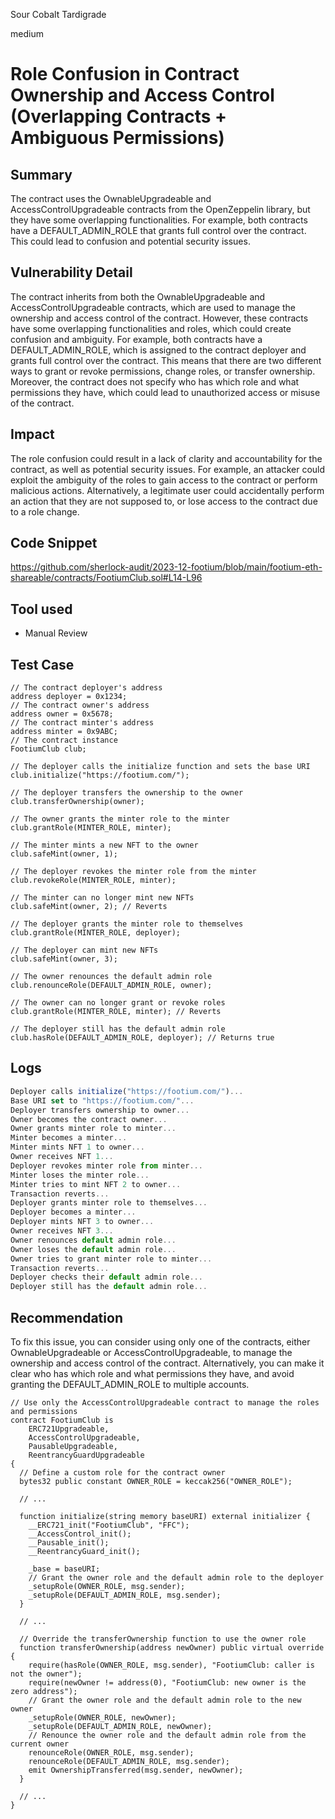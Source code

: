 Sour Cobalt Tardigrade

medium

# Role Confusion in Contract Ownership and Access Control (Overlapping Contracts + Ambiguous Permissions)

## Summary
The contract uses the OwnableUpgradeable and AccessControlUpgradeable contracts from the OpenZeppelin library, but they have some overlapping functionalities. For example, both contracts have a DEFAULT_ADMIN_ROLE that grants full control over the contract. This could lead to confusion and potential security issues.
## Vulnerability Detail
The contract inherits from both the OwnableUpgradeable and AccessControlUpgradeable contracts, which are used to manage the ownership and access control of the contract. However, these contracts have some overlapping functionalities and roles, which could create confusion and ambiguity. For example, both contracts have a DEFAULT_ADMIN_ROLE, which is assigned to the contract deployer and grants full control over the contract. This means that there are two different ways to grant or revoke permissions, change roles, or transfer ownership. Moreover, the contract does not specify who has which role and what permissions they have, which could lead to unauthorized access or misuse of the contract.
## Impact
The role confusion could result in a lack of clarity and accountability for the contract, as well as potential security issues. For example, an attacker could exploit the ambiguity of the roles to gain access to the contract or perform malicious actions. Alternatively, a legitimate user could accidentally perform an action that they are not supposed to, or lose access to the contract due to a role change.
## Code Snippet
https://github.com/sherlock-audit/2023-12-footium/blob/main/footium-eth-shareable/contracts/FootiumClub.sol#L14-L96
## Tool used
- Manual Review
## Test Case
```solidity
// The contract deployer's address
address deployer = 0x1234;
// The contract owner's address
address owner = 0x5678;
// The contract minter's address
address minter = 0x9ABC;
// The contract instance
FootiumClub club;

// The deployer calls the initialize function and sets the base URI
club.initialize("https://footium.com/");

// The deployer transfers the ownership to the owner
club.transferOwnership(owner);

// The owner grants the minter role to the minter
club.grantRole(MINTER_ROLE, minter);

// The minter mints a new NFT to the owner
club.safeMint(owner, 1);

// The deployer revokes the minter role from the minter
club.revokeRole(MINTER_ROLE, minter);

// The minter can no longer mint new NFTs
club.safeMint(owner, 2); // Reverts

// The deployer grants the minter role to themselves
club.grantRole(MINTER_ROLE, deployer);

// The deployer can mint new NFTs
club.safeMint(owner, 3);

// The owner renounces the default admin role
club.renounceRole(DEFAULT_ADMIN_ROLE, owner);

// The owner can no longer grant or revoke roles
club.grantRole(MINTER_ROLE, minter); // Reverts

// The deployer still has the default admin role
club.hasRole(DEFAULT_ADMIN_ROLE, deployer); // Returns true

```
## Logs
```javascript
Deployer calls initialize("https://footium.com/")...
Base URI set to "https://footium.com/"...
Deployer transfers ownership to owner...
Owner becomes the contract owner...
Owner grants minter role to minter...
Minter becomes a minter...
Minter mints NFT 1 to owner...
Owner receives NFT 1...
Deployer revokes minter role from minter...
Minter loses the minter role...
Minter tries to mint NFT 2 to owner...
Transaction reverts...
Deployer grants minter role to themselves...
Deployer becomes a minter...
Deployer mints NFT 3 to owner...
Owner receives NFT 3...
Owner renounces default admin role...
Owner loses the default admin role...
Owner tries to grant minter role to minter...
Transaction reverts...
Deployer checks their default admin role...
Deployer still has the default admin role...

```
## Recommendation
To fix this issue, you can consider using only one of the contracts, either OwnableUpgradeable or AccessControlUpgradeable, to manage the ownership and access control of the contract. Alternatively, you can make it clear who has which role and what permissions they have, and avoid granting the DEFAULT_ADMIN_ROLE to multiple accounts.
```solidity
// Use only the AccessControlUpgradeable contract to manage the roles and permissions
contract FootiumClub is
    ERC721Upgradeable,
    AccessControlUpgradeable,
    PausableUpgradeable,
    ReentrancyGuardUpgradeable
{
  // Define a custom role for the contract owner
  bytes32 public constant OWNER_ROLE = keccak256("OWNER_ROLE");

  // ...

  function initialize(string memory baseURI) external initializer {
    __ERC721_init("FootiumClub", "FFC");
    __AccessControl_init();
    __Pausable_init();
    __ReentrancyGuard_init();

    _base = baseURI;
    // Grant the owner role and the default admin role to the deployer
    _setupRole(OWNER_ROLE, msg.sender);
    _setupRole(DEFAULT_ADMIN_ROLE, msg.sender);
  }

  // ...

  // Override the transferOwnership function to use the owner role
  function transferOwnership(address newOwner) public virtual override {
    require(hasRole(OWNER_ROLE, msg.sender), "FootiumClub: caller is not the owner");
    require(newOwner != address(0), "FootiumClub: new owner is the zero address");
    // Grant the owner role and the default admin role to the new owner
    _setupRole(OWNER_ROLE, newOwner);
    _setupRole(DEFAULT_ADMIN_ROLE, newOwner);
    // Renounce the owner role and the default admin role from the current owner
    renounceRole(OWNER_ROLE, msg.sender);
    renounceRole(DEFAULT_ADMIN_ROLE, msg.sender);
    emit OwnershipTransferred(msg.sender, newOwner);
  }

  // ...
}

```